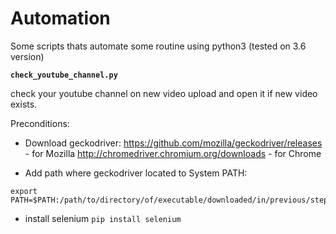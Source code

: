 **Automation**
=================
Some scripts thats automate some routine using python3 (tested on 3.6 version)

**```check_youtube_channel.py```**

check your youtube channel on new video upload and open it if new video exists.

Preconditions:
* Download geckodriver:
https://github.com/mozilla/geckodriver/releases - for Mozilla
http://chromedriver.chromium.org/downloads - for Chrome

* Add path where geckodriver located to System PATH:
```
export PATH=$PATH:/path/to/directory/of/executable/downloaded/in/previous/step
```
* install selenium
```pip install selenium```
